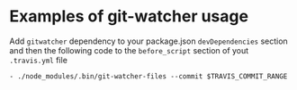 Examples of git-watcher usage
====================

Add `gitwatcher` dependency to your package.json `devDependencies` section and then the following code to the `before_script` section of yout `.travis.yml` file

```
- ./node_modules/.bin/git-watcher-files --commit $TRAVIS_COMMIT_RANGE
```
